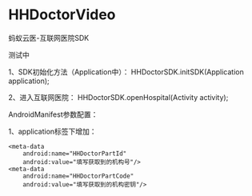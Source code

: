 # HHDoctorVideo

蚂蚁云医-互联网医院SDK

测试中

1、SDK初始化方法（Application中）：
    HHDoctorSDK.initSDK(Application application);

2、进入互联网医院：
    HHDoctorSDK.openHospital(Activity activity);
    
AndroidManifest参数配置：

1、application标签下增加：

    <meta-data
        android:name="HHDoctorPartId"
        android:value="填写获取到的机构号"/>
    <meta-data
        android:name="HHDoctorPartCode"
        android:value="填写获取到的机构密钥"/>